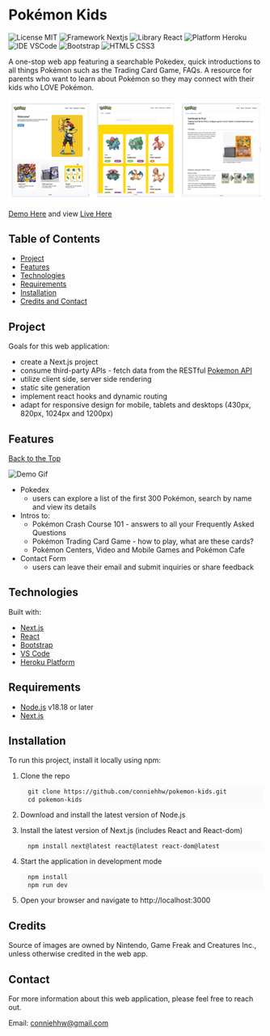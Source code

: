 # Pokémon Kids

![License MIT](https://img.shields.io/badge/License-MIT%2B_License-green) ![Framework Nextjs](https://img.shields.io/badge/framework-gray?style=flat&logo=nextdotjs&logoColor=white&label=nextjs&labelColor=%23000000) ![Library React](https://img.shields.io/badge/library-gray?style=flat&logo=react&logoColor=black&label=React&labelColor=%2361DAFB) ![Platform Heroku](https://img.shields.io/badge/platform-gray?style=flat&logo=heroku&logoColor=white&label=Heroku&labelColor=%23430098) ![IDE VSCode](https://img.shields.io/badge/IDE-gray?style=flat&label=Visual%20Studio%20Code&labelColor=%230098FF) ![Bootstrap](https://img.shields.io/badge/CSS%20Framework-gray?style=flat&logo=bootstrap&logoColor=white&label=Bootstrap&labelColor=%237952B3) ![HTML5 CSS3](https://img.shields.io/badge/HTML5-CSS3-%23264de4?style=flat&labelColor=%23e34c26)

A one-stop web app featuring a searchable Pokedex, quick introductions to all things Pokémon such as the Trading Card Game, FAQs. A resource for parents who want to learn about Pokémon so they may connect with their kids who LOVE Pokémon.

![Website Home Page](/public/assets/pokemon_kids_screenshot.png)

<ins>[Demo Here](#features)</ins> and view <ins>[Live Here](website)</ins>

## Table of Contents

- [Project](#project)
- [Features](#features)
- [Technologies](#technologies)
- [Requirements](#requirements)
- [Installation](#installation)
- [Credits and Contact](#contact)

## Project

Goals for this web application:

- create a Next.js project
- consume third-party APIs - fetch data from the RESTful [Pokemon API](https://pokeapi.co/)
- utilize client side, server side rendering
- static site generation
- implement react hooks and dynamic routing
- adapt for responsive design for mobile, tablets and desktops (430px, 820px, 1024px and 1200px)

## Features

[Back to the Top](#project)

![Demo Gif](/public/assets/demo.gif)

- Pokedex
  - users can explore a list of the first 300 Pokémon, search by name and view its details
- Intros to:
  - Pokémon Crash Course 101 - answers to all your Frequently Asked Questions
  - Pokémon Trading Card Game - how to play, what are these cards?
  - Pokémon Centers, Video and Mobile Games and Pokémon Cafe
- Contact Form
  - users can leave their email and submit inquiries or share feedback

## Technologies

Built with:

- [Next.js](https://nextjs.org/docs)
- [React](https://react.dev/learn)
- [Bootstrap](https://getbootstrap.com/docs/5.3/getting-started/introduction/)
- [VS Code](https://code.visualstudio.com/docs)
- [Heroku Platform](https://www.heroku.com/platform/)

## Requirements

- [Node.js](https://nodejs.org) v18.18 or later
- [Next.js](https://nextjs.org)

## Installation

To run this project, install it locally using npm:

1.  Clone the repo
    <div style="background-color: #fafafa;">

    ```
      git clone https://github.com/conniehhw/pokemon-kids.git
      cd pokemon-kids
    ```

</div>

2.  Download and install the latest version of Node.js

3.  Install the latest version of Next.js (includes React and React-dom)
    <div style="background-color: #fafafa;">

    ```
      npm install next@latest react@latest react-dom@latest

    ```

    </div>

4.  Start the application in development mode
    <div style="background-color: #fafafa;">

    ```
      npm install
      npm run dev

    ```

</div>

5. Open your browser and navigate to http://localhost:3000

## Credits

Source of images are owned by Nintendo, Game Freak and Creatures Inc., unless otherwise credited in the web app.

## Contact

For more information about this web application, please feel free to reach out.

Email: <conniehhw@gmail.com>
